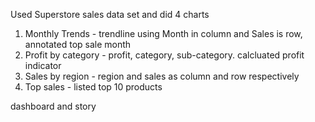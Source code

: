 Used Superstore sales data set and did 4 charts
1) Monthly Trends - trendline using Month in column and Sales is row, annotated top sale month
2) Profit by category - profit, category, sub-category. calcluated profit indicator
3) Sales by region - region and sales as column and row respectively 
4) Top sales - listed top 10 products

dashboard and story
